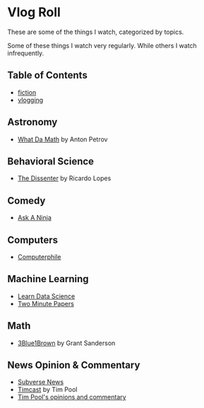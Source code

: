 # Vlog Roll

These are some of the things I watch, categorized by topics.

Some of these things I watch very regularly.
While others I watch infrequently.

## Table of Contents
* [fiction](fiction.md)
* [vlogging](vlogging.md)

## Astronomy
* [What Da Math](https://www.youtube.com/whatdamath) by Anton Petrov

## Behavioral Science
* [The Dissenter](https://www.youtube.com/channel/UCTUcatGD6xu4tAcxG-1D4Bg) by Ricardo Lopes

## Comedy
* [Ask A Ninja](http://youtube.com/askaninja)

## Computers
* [Computerphile](https://www.youtube.com/user/computerphile)

## Machine Learning
* [Learn Data Science](https://www.youtube.com/channel/UCJhW_16uxALr0X4olEW2p5A)
* [Two Minute Papers](https://www.youtube.com/channel/UCbfYPyITQ-7l4upoX8nvctg)

## Math
* [3Blue1Brown](https://www.youtube.com/3blue1brown) by Grant Sanderson

## News Opinion & Commentary
* [Subverse News](https://www.youtube.com/subversenews)
* [Timcast](https://www.youtube.com/timcast) by Tim Pool
* [Tim Pool's opinions and commentary](https://www.youtube.com/timcastnews)
